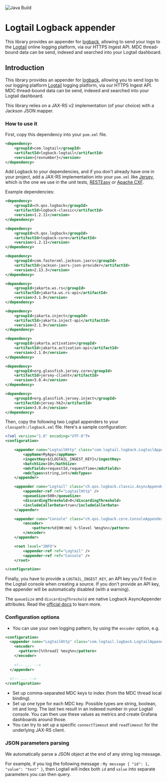 ![Java Build](https://github.com/logtail/logback-logtail/workflows/Java%20Build/badge.svg)

# Logtail Logback appender

This library provides an appender for [logback](https://logback.qos.ch), allowing to send your logs to the [Logtail](https://logtail.com) online logging platform, via our HTTPS Ingest API. MDC thread-bound data can be send, indexed and searched into your Logtail dashboard.


## Introduction

This library provides an appender for [logback](https://logback.qos.ch), allowing you to send logs to our logging platform [Logtail](https://logtail.com) logging platform, via our HTTPS Ingest API. MDC thread-bound data can be send, indexed and searched into your Logtail dashboard.

This library relies on a JAX-RS v2 implementation (of your choice) with a Jackson JSON mapper.

### How to use it

First, copy this dependency into your `pom.xml` file.

```xml
<dependency>
    <groupId>com.logtail</groupId>
    <artifactId>logback-logtail</artifactId>
    <version>{revnumber}</version>
</dependency>
```

Add Logback to your dependencies, and if you don't already have one in your project, add a JAX-RS implementation into your `pom.xml` like [Jersey](https://search.maven.org/artifact/org.glassfish.jersey.core/jersey-client), which is the one we use in the unit tests, [RESTEasy](https://search.maven.org/artifact/org.jboss.resteasy/resteasy-client) or [Apache CXF](https://search.maven.org/artifact/org.apache.cxf/cxf-rt-rs-client).

Example dependencies:

```xml
<dependency>
    <groupId>ch.qos.logback</groupId>
    <artifactId>logback-classic</artifactId>
    <version>1.2.11</version>
</dependency>

<dependency>
    <groupId>ch.qos.logback</groupId>
    <artifactId>logback-core</artifactId>
    <version>1.2.11</version>
</dependency>

<dependency>
    <groupId>com.fasterxml.jackson.jaxrs</groupId>
    <artifactId>jackson-jaxrs-json-provider</artifactId>
    <version>2.13.3</version>
</dependency>

<dependency>
    <groupId>jakarta.ws.rs</groupId>
    <artifactId>jakarta.ws.rs-api</artifactId>
    <version>3.1.0</version>
</dependency>

<dependency>
    <groupId>jakarta.inject</groupId>
    <artifactId>jakarta.inject-api</artifactId>
    <version>2.1.0</version>
</dependency>

<dependency>
    <groupId>jakarta.activation</groupId>
    <artifactId>jakarta.activation-api</artifactId>
    <version>2.1.0</version>
</dependency>

<dependency>
    <groupId>org.glassfish.jersey.core</groupId>
    <artifactId>jersey-client</artifactId>
    <version>3.0.4</version>
</dependency>

<dependency>
    <groupId>org.glassfish.jersey.inject</groupId>
    <artifactId>jersey-hk2</artifactId>
    <version>3.0.4</version>
</dependency>
```

Then, copy the following two Logtail appenders to your `classpath:/logback.xml` file. Here's a sample configuration:

```xml
<?xml version="1.0" encoding="UTF-8"?>
<configuration>

    <appender name="LogtailHttp" class="com.logtail.logback.LogtailAppender">
        <appName>MyApp</appName>
        <ingestKey>${LOGTAIL_INGEST_KEY}</ingestKey>
        <batchSize>10</bathSize>
        <mdcFields>requestId,requestTime</mdcFields>
        <mdcTypes>string,int</mdcTypes>
    </appender>

    <appender name="Logtail" class="ch.qos.logback.classic.AsyncAppender">
        <appender-ref ref="LogtailHttp" />
        <queueSize>500</queueSize>
        <discardingThreshold>0</discardingThreshold>
        <includeCallerData>true</includeCallerData>
    </appender>

    <appender name="Console" class="ch.qos.logback.core.ConsoleAppender">
        <encoder>
            <pattern>%d{HH:mm} %-5level %msg%n</pattern>
        </encoder>
    </appender>

    <root level="INFO">
        <appender-ref ref="Logtail" />
        <appender-ref ref="Console" />
    </root>

</configuration>
```

Finally, you have to provide a `LOGTAIL_INGEST_KEY`, an API key you'll find in the Logtail console when creating a source. If you don't provide an API key, the appender will be automatically disabled (with a warning).

The `queueSize` and `discardingThreshold` are native Logback AsyncAppender attributes. Read the [official docs](https://logback.qos.ch/manual/appenders.html#AsyncAppender) to learn more.
    

### Configuration options

* You can use your own logging pattern, by using the `encoder` option, e.g.

```xml
<configuration>
  <appender name="LogtailHttp" class="com.logtail.logback.LogtailAppender">
    <encoder>
      <pattern>[%thread] %msg%n</pattern>
    </encoder>
    
    <!-- ... -->
  </appender>
  
  <!-- ... -->
</configuration>
```

* Set up comma-separated MDC keys to index (from the MDC thread local binding).
* Set up one type for each MDC key. Possible types are string, boolean, int and long. The last two result in an indexed number in your Logtail console. You can then use these values as metrics and create Grafana dashboards around those.
* You can try to set up a specific `connectTimeout` and `readTimeout` for the underlying JAX-RS client.

### JSON parameters parsing

We automatically parse a JSON object at the end of any string log message. 

For example, if you log the following message : `My message { "id": 1, "value": "text" }`, then Logtail will index both `id` and `value` into separate parameters you can then query.
